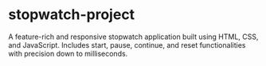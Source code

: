 # stopwatch-project
A feature-rich and responsive stopwatch application built using HTML, CSS, and JavaScript. Includes start, pause, continue, and reset functionalities with precision down to milliseconds.
